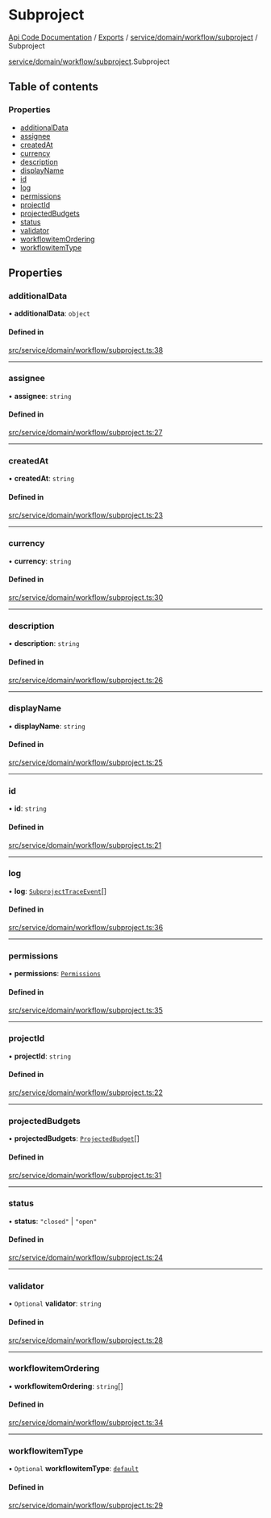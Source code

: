 # Subproject
 
[Api Code Documentation](../README.md) / [Exports](../modules.md) / [service/domain/workflow/subproject](../modules/service_domain_workflow_subproject.md) / Subproject

[service/domain/workflow/subproject](../modules/service_domain_workflow_subproject.md).Subproject

## Table of contents

### Properties

- [additionalData](service_domain_workflow_subproject.Subproject.md#additionaldata)
- [assignee](service_domain_workflow_subproject.Subproject.md#assignee)
- [createdAt](service_domain_workflow_subproject.Subproject.md#createdat)
- [currency](service_domain_workflow_subproject.Subproject.md#currency)
- [description](service_domain_workflow_subproject.Subproject.md#description)
- [displayName](service_domain_workflow_subproject.Subproject.md#displayname)
- [id](service_domain_workflow_subproject.Subproject.md#id)
- [log](service_domain_workflow_subproject.Subproject.md#log)
- [permissions](service_domain_workflow_subproject.Subproject.md#permissions)
- [projectId](service_domain_workflow_subproject.Subproject.md#projectid)
- [projectedBudgets](service_domain_workflow_subproject.Subproject.md#projectedbudgets)
- [status](service_domain_workflow_subproject.Subproject.md#status)
- [validator](service_domain_workflow_subproject.Subproject.md#validator)
- [workflowitemOrdering](service_domain_workflow_subproject.Subproject.md#workflowitemordering)
- [workflowitemType](service_domain_workflow_subproject.Subproject.md#workflowitemtype)

## Properties

### additionalData

• **additionalData**: `object`

#### Defined in

[src/service/domain/workflow/subproject.ts:38](https://github.com/openkfw/TruBudget/blob/0804644/api/src/service/domain/workflow/subproject.ts#L38)

___

### assignee

• **assignee**: `string`

#### Defined in

[src/service/domain/workflow/subproject.ts:27](https://github.com/openkfw/TruBudget/blob/0804644/api/src/service/domain/workflow/subproject.ts#L27)

___

### createdAt

• **createdAt**: `string`

#### Defined in

[src/service/domain/workflow/subproject.ts:23](https://github.com/openkfw/TruBudget/blob/0804644/api/src/service/domain/workflow/subproject.ts#L23)

___

### currency

• **currency**: `string`

#### Defined in

[src/service/domain/workflow/subproject.ts:30](https://github.com/openkfw/TruBudget/blob/0804644/api/src/service/domain/workflow/subproject.ts#L30)

___

### description

• **description**: `string`

#### Defined in

[src/service/domain/workflow/subproject.ts:26](https://github.com/openkfw/TruBudget/blob/0804644/api/src/service/domain/workflow/subproject.ts#L26)

___

### displayName

• **displayName**: `string`

#### Defined in

[src/service/domain/workflow/subproject.ts:25](https://github.com/openkfw/TruBudget/blob/0804644/api/src/service/domain/workflow/subproject.ts#L25)

___

### id

• **id**: `string`

#### Defined in

[src/service/domain/workflow/subproject.ts:21](https://github.com/openkfw/TruBudget/blob/0804644/api/src/service/domain/workflow/subproject.ts#L21)

___

### log

• **log**: [`SubprojectTraceEvent`](service_domain_workflow_subproject_trace_event.SubprojectTraceEvent.md)[]

#### Defined in

[src/service/domain/workflow/subproject.ts:36](https://github.com/openkfw/TruBudget/blob/0804644/api/src/service/domain/workflow/subproject.ts#L36)

___

### permissions

• **permissions**: [`Permissions`](../modules/service_domain_permissions.md#permissions)

#### Defined in

[src/service/domain/workflow/subproject.ts:35](https://github.com/openkfw/TruBudget/blob/0804644/api/src/service/domain/workflow/subproject.ts#L35)

___

### projectId

• **projectId**: `string`

#### Defined in

[src/service/domain/workflow/subproject.ts:22](https://github.com/openkfw/TruBudget/blob/0804644/api/src/service/domain/workflow/subproject.ts#L22)

___

### projectedBudgets

• **projectedBudgets**: [`ProjectedBudget`](service_domain_workflow_projected_budget.ProjectedBudget.md)[]

#### Defined in

[src/service/domain/workflow/subproject.ts:31](https://github.com/openkfw/TruBudget/blob/0804644/api/src/service/domain/workflow/subproject.ts#L31)

___

### status

• **status**: ``"closed"`` \| ``"open"``

#### Defined in

[src/service/domain/workflow/subproject.ts:24](https://github.com/openkfw/TruBudget/blob/0804644/api/src/service/domain/workflow/subproject.ts#L24)

___

### validator

• `Optional` **validator**: `string`

#### Defined in

[src/service/domain/workflow/subproject.ts:28](https://github.com/openkfw/TruBudget/blob/0804644/api/src/service/domain/workflow/subproject.ts#L28)

___

### workflowitemOrdering

• **workflowitemOrdering**: `string`[]

#### Defined in

[src/service/domain/workflow/subproject.ts:34](https://github.com/openkfw/TruBudget/blob/0804644/api/src/service/domain/workflow/subproject.ts#L34)

___

### workflowitemType

• `Optional` **workflowitemType**: [`default`](../modules/service_domain_workflowitem_types_types.md#default)

#### Defined in

[src/service/domain/workflow/subproject.ts:29](https://github.com/openkfw/TruBudget/blob/0804644/api/src/service/domain/workflow/subproject.ts#L29)
